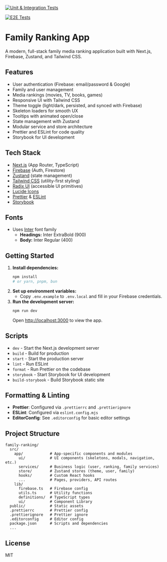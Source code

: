 [![Unit & Integration Tests](https://github.com/joshharbaugh/family-ranking/actions/workflows/unit-tests.yml/badge.svg)](https://github.com/joshharbaugh/family-ranking/actions/workflows/unit-tests.yml)

[![E2E Tests](https://github.com/joshharbaugh/family-ranking/actions/workflows/e2e-tests.yml/badge.svg)](https://github.com/joshharbaugh/family-ranking/actions/workflows/e2e-tests.yml)

# Family Ranking App

A modern, full-stack family media ranking application built with Next.js, Firebase, Zustand, and Tailwind CSS.

## Features

- User authentication (Firebase: email/password & Google)
- Family and user management
- Media rankings (movies, TV, books, games)
- Responsive UI with Tailwind CSS
- Theme toggle (light/dark, persisted, and synced with Firebase)
- Skeleton loaders for smooth UX
- Tooltips with animated open/close
- State management with Zustand
- Modular service and store architecture
- Prettier and ESLint for code quality
- Storybook for UI development

## Tech Stack

- [Next.js](https://nextjs.org/) (App Router, TypeScript)
- [Firebase](https://firebase.google.com/) (Auth, Firestore)
- [Zustand](https://zustand-demo.pmnd.rs/) (state management)
- [Tailwind CSS](https://tailwindcss.com/) (utility-first styling)
- [Radix UI](https://www.radix-ui.com/) (accessible UI primitives)
- [Lucide Icons](https://lucide.dev/)
- [Prettier](https://prettier.io/) & [ESLint](https://eslint.org/)
- [Storybook](https://storybook.js.org/)

## Fonts

- Uses [Inter](https://fonts.google.com/specimen/Inter) font family
  - **Headings:** Inter ExtraBold (900)
  - **Body:** Inter Regular (400)

## Getting Started

1. **Install dependencies:**
   ```bash
   npm install
   # or yarn, pnpm, bun
   ```
2. **Set up environment variables:**
   - Copy `.env.example` to `.env.local` and fill in your Firebase credentials.
3. **Run the development server:**
   ```bash
   npm run dev
   ```
   Open [http://localhost:3000](http://localhost:3000) to view the app.

## Scripts

- `dev` - Start the Next.js development server
- `build` - Build for production
- `start` - Start the production server
- `lint` - Run ESLint
- `format` - Run Prettier on the codebase
- `storybook` - Start Storybook for UI development
- `build-storybook` - Build Storybook static site

## Formatting & Linting

- **Prettier**: Configured via `.prettierrc` and `.prettierignore`
- **ESLint**: Configured via `eslint.config.mjs`
- **EditorConfig**: See `.editorconfig` for basic editor settings

## Project Structure

```
family-ranking/
  src/
    app/            # App-specific components and modules
      ui/           # UI components (skeletons, modals, navigation, etc.)
      services/     # Business logic (user, ranking, family services)
      store/        # Zustand stores (theme, user, family)
      hooks/        # Custom React hooks
      ...           # Pages, providers, API routes
    lib/
      firebase.ts   # Firebase config
      utils.ts      # Utility functions
      definitions/  # TypeScript types
      ui/           # Component Library
  public/           # Static assets
  .prettierrc       # Prettier config
  .prettierignore   # Prettier ignore
  .editorconfig     # Editor config
  package.json      # Scripts and dependencies
  ...
```

## License

MIT
